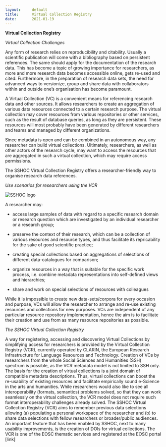```yaml
---
layout:     default
title:      Virtual Collection Registry
date:       2021-01-19
---
```


**Virtual Collection Registry**

_Virtual Collection Challenges_

Any form of research relies on reproducibility and citability. Usually a scientific publication  will come with a bibliography based on persistent references. The same should apply for the documentation of the research data. This has become a topic of growing importance for researchers, as more and more research data becomes accessible online, gets re-used and cited. Furthermore, in the preparation of research data sets, the need for advanced ways to versionize, group and share data with collaborators within and outside one’s organisation has become paramount.

A Virtual Collection (VC) is a convenient means for referencing research data and other sources. It allows researchers to create an aggregation of various data resources connected to a certain research purpose. The virtual collection may cover resources from various repositories or other services, such as the result of database queries, as long as they are persistent. These resources will most probably have been generated by different researchers and teams and managed by different organizations. 

Since metadata is open and can be combined in an autonomous way, any researcher can build virtual collections. Ultimately, researchers, as well as other actors of the research cycle, may want to access the resources that are aggregated in such a virtual collection, which may require access permissions. 

The SSHOC Virtual Collection Registry offers a researcher-friendly way to organise research data references.

_Use scenarios for researchers using the VCR_

  ![SSHOC logo](images/virtual_collections01.png)


A researcher may:

- access large samples of data with regard to a specific research domain or research question which are investigated by an individual researcher or a research group;

- preserve the context of their research, which can be a collection of various resources and resource types, and thus facilitate its repricability for the sake of good scientific practice;

- creating special collections based on aggregations of selections of different data-catalogues for comparison;

- organize resources in a way that is suitable for the specific work process, i.e. combine metadata representations into self-defined views and hierarchies;

- share and work on special selections of resources with colleagues

While it is impossible to create new data-sets/corpora for every occasion and purpose, VCs will allow the researcher to arrange and re-use existing resources and collections for new purposes. VCs are independent of any particular resource repository implementation, hence the aim is to facilitate their creation and use from as many resource repositories as possible. 

_The SSHOC Virtual Collection Registry_

A way for registering, accessing and discovering Virtual Collections by simplifying access for researchers is provided by the Virtual Collection Registry (VCR), currently operated by CLARIN, the European Research Infrastructure for Language Resources and Technology. Creation of VCs by researchers from the whole Social Sciences and Humanities (SSH) spectrum is possible, as the VCR metadata model is not limited to SSH only. 
The basis for the creation of virtual collections is a joint domain of compatible metadata descriptions. Thus, virtual collections can boost the re-usability of existing resources and facilitate empirically sound e-Science in the arts and humanities. While researchers would also like to see all interoperability (formats, semantics) problems solved, so that they can work seamlessly on the virtual collection, the VCR model does not require such format interoperability challenges already solved.
The SSHOC Virtual Collection Registry (VCR) aims to remember previous data selections allowing (a) populating a personal workspace of the researcher  and  (b) to share data selections with fellow researchers or broader/public audiences. An important feature that has been enabled by SSHOC, next to many usability improvements, is the creation of DOIs for virtual collections.
The VCR is one of the EOSC thematic services and registered at the EOSC portal [link]
